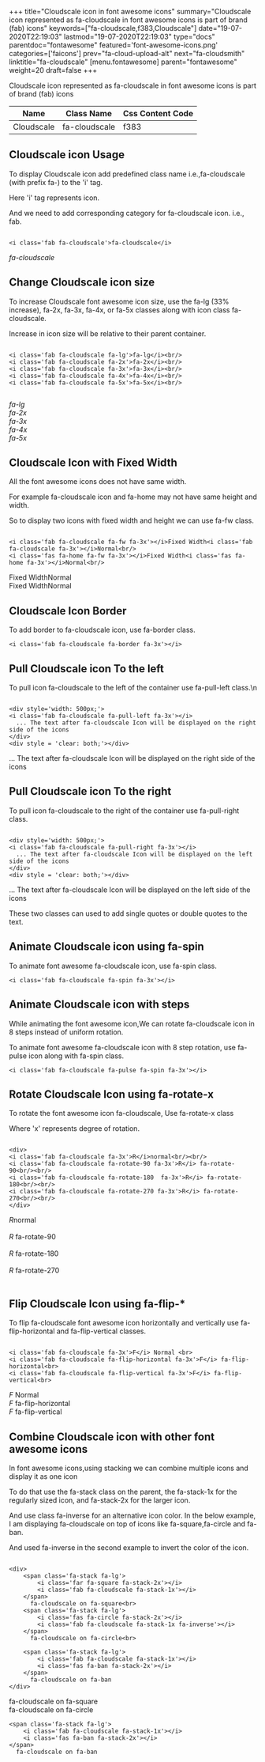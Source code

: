 +++
title="Cloudscale icon in font awesome icons"
summary="Cloudscale icon represented as fa-cloudscale in font awesome icons is part of brand (fab) icons"
keywords=["fa-cloudscale,f383,Cloudscale"]
date="19-07-2020T22:19:03"
lastmod="19-07-2020T22:19:03"
type="docs"
parentdoc="fontawesome"
featured='font-awesome-icons.png'
categories=['faicons']
prev="fa-cloud-upload-alt"
next="fa-cloudsmith"
linktitle="fa-cloudscale"
[menu.fontawesome]
parent="fontawesome"
weight=20
draft=false
+++


Cloudscale icon represented as fa-cloudscale in font awesome icons is part of brand (fab) icons

<div class='table-responsive'><table class='table'><thead><tr><th>Name</th><th>Class Name</th><th>Css Content Code</th></tr></thead><tbody><tr><td>Cloudscale</td><td>fa-cloudscale</td><td>f383</td></tr></tbody></table></div>



## Cloudscale icon Usage

To display Cloudscale icon add predefined class name i.e.,fa-cloudscale (with prefix fa-) to the 'i' tag.

Here 'i' tag represents icon.

And we need to add corresponding category for fa-cloudscale icon. i.e., fab.


```

<i class='fab fa-cloudscale'>fa-cloudscale</i>
```

<i class='fab fa-cloudscale'>fa-cloudscale</i>




## Change Cloudscale icon size
To increase Cloudscale font awesome icon size, use the fa-lg (33% increase), fa-2x, fa-3x, fa-4x, or fa-5x classes along with icon class fa-cloudscale.

Increase in icon size will be relative to their parent container. 

```

<i class='fab fa-cloudscale fa-lg'>fa-lg</i><br/>
<i class='fab fa-cloudscale fa-2x'>fa-2x</i><br/>
<i class='fab fa-cloudscale fa-3x'>fa-3x</i><br/>
<i class='fab fa-cloudscale fa-4x'>fa-4x</i><br/>
<i class='fab fa-cloudscale fa-5x'>fa-5x</i><br/>
            
```

<i class='fab fa-cloudscale fa-lg'>fa-lg</i><br/>
<i class='fab fa-cloudscale fa-2x'>fa-2x</i><br/>
<i class='fab fa-cloudscale fa-3x'>fa-3x</i><br/>
<i class='fab fa-cloudscale fa-4x'>fa-4x</i><br/>
<i class='fab fa-cloudscale fa-5x'>fa-5x</i><br/>
            



## Cloudscale Icon with Fixed Width 

All the font awesome icons does not have same width.

For example fa-cloudscale icon and fa-home may not have same height and width.

So to display two icons with fixed width and height we can use fa-fw class.


```

<i class='fab fa-cloudscale fa-fw fa-3x'></i>Fixed Width<i class='fab fa-cloudscale fa-3x'></i>Normal<br/>
<i class='fas fa-home fa-fw fa-3x'></i>Fixed Width<i class='fas fa-home fa-3x'></i>Normal<br/>
```

<i class='fab fa-cloudscale fa-fw fa-3x'></i>Fixed Width<i class='fab fa-cloudscale fa-3x'></i>Normal<br/>
<i class='fas fa-home fa-fw fa-3x'></i>Fixed Width<i class='fas fa-home fa-3x'></i>Normal<br/>



## Cloudscale Icon Border 

To add border to fa-cloudscale icon, use fa-border class.


```
<i class='fab fa-cloudscale fa-border fa-3x'></i>

```
<i class='fab fa-cloudscale fa-border fa-3x'></i>





## Pull Cloudscale icon To the left

To pull icon fa-cloudscale to the left of the container use fa-pull-left class.\n

```

<div style='width: 500px;'>
<i class='fab fa-cloudscale fa-pull-left fa-3x'></i>
  ... The text after fa-cloudscale Icon will be displayed on the right side of the icons
</div>
<div style = 'clear: both;'></div>
```

<div style='width: 500px;'>
<i class='fab fa-cloudscale fa-pull-left fa-3x'></i>
  ... The text after fa-cloudscale Icon will be displayed on the right side of the icons
</div>
<div style = 'clear: both;'></div>




## Pull Cloudscale icon To the right
To pull icon fa-cloudscale to the right of the container use fa-pull-right class.

```

<div style='width: 500px;'>
<i class='fab fa-cloudscale fa-pull-right fa-3x'></i>
  ... The text after fa-cloudscale Icon will be displayed on the left side of the icons
</div>
<div style = 'clear: both;'></div>
```

<div style='width: 500px;'>
<i class='fab fa-cloudscale fa-pull-right fa-3x'></i>
  ... The text after fa-cloudscale Icon will be displayed on the left side of the icons
</div>
<div style = 'clear: both;'></div>

These two classes can used to add single quotes or double quotes to the text.


## Animate Cloudscale icon using fa-spin
To animate font awesome fa-cloudscale icon, use fa-spin class.

```
<i class='fab fa-cloudscale fa-spin fa-3x'></i>
```
<i class='fab fa-cloudscale fa-spin fa-3x'></i>




## Animate Cloudscale icon with steps
While animating the font awesome icon,We can rotate fa-cloudscale icon in 8 steps instead of uniform rotation.

To animate font awesome fa-cloudscale icon with 8 step rotation, use fa-pulse icon along with fa-spin class.


```
<i class='fab fa-cloudscale fa-pulse fa-spin fa-3x'></i>

```
<i class='fab fa-cloudscale fa-pulse fa-spin fa-3x'></i>





## Rotate Cloudscale Icon using fa-rotate-x
To rotate the font awesome icon fa-cloudscale, Use fa-rotate-x class

Where 'x' represents degree of rotation.


```

<div>
<i class='fab fa-cloudscale fa-3x'>R</i>normal<br/><br/>
<i class='fab fa-cloudscale fa-rotate-90 fa-3x'>R</i> fa-rotate-90<br/><br/> 
<i class='fab fa-cloudscale fa-rotate-180  fa-3x'>R</i> fa-rotate-180<br/><br/> 
<i class='fab fa-cloudscale fa-rotate-270 fa-3x'>R</i> fa-rotate-270<br/><br/>
</div>
```

<div>
<i class='fab fa-cloudscale fa-3x'>R</i>normal<br/><br/>
<i class='fab fa-cloudscale fa-rotate-90 fa-3x'>R</i> fa-rotate-90<br/><br/> 
<i class='fab fa-cloudscale fa-rotate-180  fa-3x'>R</i> fa-rotate-180<br/><br/> 
<i class='fab fa-cloudscale fa-rotate-270 fa-3x'>R</i> fa-rotate-270<br/><br/>
</div>




## Flip Cloudscale Icon using fa-flip-*
To flip fa-cloudscale font awesome icon horizontally and vertically use fa-flip-horizontal and fa-flip-vertical classes. 

```

<i class='fab fa-cloudscale fa-3x'>F</i> Normal <br>
<i class='fab fa-cloudscale fa-flip-horizontal fa-3x'>F</i> fa-flip-horizontal<br>
<i class='fab fa-cloudscale fa-flip-vertical fa-3x'>F</i> fa-flip-vertical<br>
```

<i class='fab fa-cloudscale fa-3x'>F</i> Normal <br>
<i class='fab fa-cloudscale fa-flip-horizontal fa-3x'>F</i> fa-flip-horizontal<br>
<i class='fab fa-cloudscale fa-flip-vertical fa-3x'>F</i> fa-flip-vertical<br>




## Combine Cloudscale icon with other font awesome icons
In font awesome icons,using stacking we can combine multiple icons and display it as one icon 

To do that use the fa-stack class on the parent, the fa-stack-1x for the regularly sized icon, and fa-stack-2x for the larger icon.

And use class fa-inverse for an alternative icon color. 
In the below example, I am displaying fa-cloudscale on top of icons like fa-square,fa-circle and fa-ban.

And used fa-inverse in the second example to invert the color of the icon.

```

<div>
    <span class='fa-stack fa-lg'>
        <i class='far fa-square fa-stack-2x'></i>
        <i class='fab fa-cloudscale fa-stack-1x'></i>
    </span>
      fa-cloudscale on fa-square<br>
    <span class='fa-stack fa-lg'>
        <i class='fas fa-circle fa-stack-2x'></i>
        <i class='fab fa-cloudscale fa-stack-1x fa-inverse'></i>
    </span>
      fa-cloudscale on fa-circle<br>

    <span class='fa-stack fa-lg'>
        <i class='fab fa-cloudscale fa-stack-1x'></i>
        <i class='fas fa-ban fa-stack-2x'></i>
    </span>
      fa-cloudscale on fa-ban
</div>
```

<div>
    <span class='fa-stack fa-lg'>
        <i class='far fa-square fa-stack-2x'></i>
        <i class='fab fa-cloudscale fa-stack-1x'></i>
    </span>
      fa-cloudscale on fa-square<br>
    <span class='fa-stack fa-lg'>
        <i class='fas fa-circle fa-stack-2x'></i>
        <i class='fab fa-cloudscale fa-stack-1x fa-inverse'></i>
    </span>
      fa-cloudscale on fa-circle<br>

    <span class='fa-stack fa-lg'>
        <i class='fab fa-cloudscale fa-stack-1x'></i>
        <i class='fas fa-ban fa-stack-2x'></i>
    </span>
      fa-cloudscale on fa-ban
</div>






